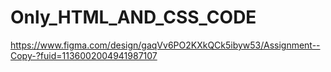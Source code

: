 # Only_HTML_AND_CSS_CODE

https://www.figma.com/design/gaqVv6PO2KXkQCk5ibyw53/Assignment--Copy-?fuid=1136002004941987107
